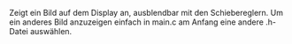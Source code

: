 Zeigt ein Bild auf dem Display an, ausblendbar mit den Schiebereglern.
Um ein anderes Bild anzuzeigen einfach in main.c am Anfang eine andere
.h-Datei auswählen.
